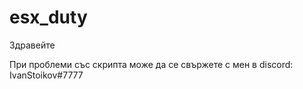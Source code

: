 # esx_duty

Здравейте 

При проблеми със скрипта може да се свържете с мен в discord: IvanStoikov#7777
